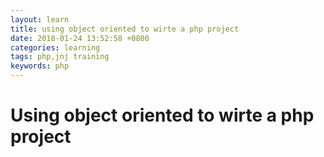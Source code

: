 ```yaml
---
layout: learn
title: using object oriented to wirte a php project
date: 2018-01-24 13:52:58 +0800
categories: learning
tags: php,jnj training
keywords: php
---
```


# Using object oriented to wirte a php project


